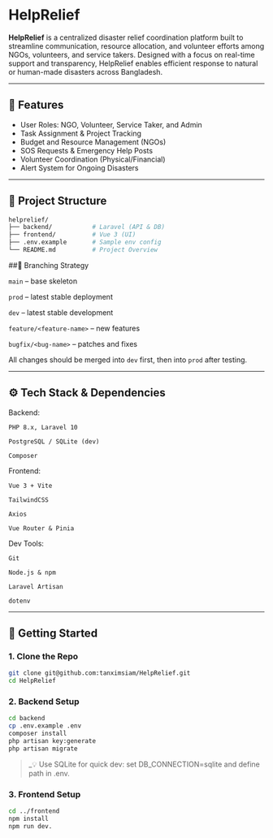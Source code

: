 # HelpRelief

**HelpRelief** is a centralized disaster relief coordination platform built to streamline communication, resource allocation, and volunteer efforts among NGOs, volunteers, and service takers. Designed with a focus on real-time support and transparency, HelpRelief enables efficient response to natural or human-made disasters across Bangladesh.

---

## 🌟 Features
- User Roles: NGO, Volunteer, Service Taker, and Admin
- Task Assignment & Project Tracking
- Budget and Resource Management (NGOs)
- SOS Requests & Emergency Help Posts
- Volunteer Coordination (Physical/Financial)
- Alert System for Ongoing Disasters

---

## 🧭 Project Structure

```bash
helprelief/
├── backend/           # Laravel (API & DB)
├── frontend/          # Vue 3 (UI)
├── .env.example       # Sample env config
└── README.md          # Project Overview
```

##🌱 Branching Strategy

`main` – base skeleton

`prod` – latest stable deployment

`dev` – latest stable development

`feature/<feature-name>` – new features

`bugfix/<bug-name>` – patches and fixes

All changes should be merged into `dev` first, then into `prod` after testing.

---

## ⚙️ Tech Stack & Dependencies

Backend:

    PHP 8.x, Laravel 10

    PostgreSQL / SQLite (dev)

    Composer

Frontend:

    Vue 3 + Vite

    TailwindCSS

    Axios

    Vue Router & Pinia

Dev Tools:

    Git

    Node.js & npm

    Laravel Artisan

    dotenv

---

## 🚀 Getting Started
### 1. Clone the Repo

```bash
git clone git@github.com:tanximsiam/HelpRelief.git
cd HelpRelief
```

### 2. Backend Setup

```bash
cd backend
cp .env.example .env
composer install
php artisan key:generate
php artisan migrate
```

> _💡 Use SQLite for quick dev: set DB_CONNECTION=sqlite and define path in .env.

### 3. Frontend Setup

```bash
cd ../frontend
npm install
npm run dev.
```


